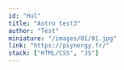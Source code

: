 ```yaml
---
id: "Hul"
title: "Astro test3"
author: "Test"
miniature: "/images/01/01.jpg"
link: "https://psynergy.fr/"
stack: ["HTML/CSS", "JS"]
---
```

